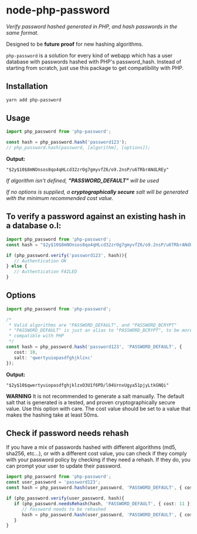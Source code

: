 # node-php-password

*Verify password hashed generated in PHP, and hash passwords in the same format.*

Designed to be **future proof** for new hashing algorithms.

`php-password` is a solution for every kind of webapp which has a user database with passwords hashed with PHP's password_hash. Instead of starting from scratch, just use this package to get compatibility with PHP.

## Installation

```bash
yarn add php-password
```

## Usage

```TypeScript
import php_password from 'php-password';

const hash = php_password.hash('password123');
// php_password.hash(password, [algorithm], [options]);
```

**Output:**

```text
"$2y$10$8mNOnsos8qo4qHLcd32zrOg7gmyvfZ6/o9.2nsP/u6TRbrANdLREy"
```

*If algorithm isn't defined, **"PASSWORD_DEFAULT"** will be used*

*If no options is supplied, a **cryptographically secure** salt will be generated with the minimum recommended cost value.*

## To verify a password against an existing hash in a database o.l:

```TypeScript
import php_password from 'php-password';
const hash = "$2y$10$8mNOnsos8qo4qHLcd32zrOg7gmyvfZ6/o9.2nsP/u6TRbrANdLREy";

if (php_password.verify('password123', hash)){
   // Authentication OK
} else {
   // Authentication FAILED
}
```

## Options

```TypeScript
import php_password from 'php-password';

/*
 * Valid algorithms are "PASSWORD_DEFAULT", and "PASSWORD_BCRYPT"
 * "PASSWORD_DEFAULT" is just an alias to "PASSWORD_BCRYPT", to be more
 * compatible with PHP
 */
const hash = php_password.hash('password123', 'PASSWORD_DEFAULT', {
   cost: 10,
   salt: 'qwertyuiopasdfghjklzxc'
});
```

**Output:**

```text
"$2y$10$qwertyuiopasdfghjklzxO3U1f6PD/l04UrnxUgya51pjyLtkGNQi"
```

**WARNING** It is not recommended to generate a salt manually. The default salt that is generated is a tested, and proven cryptographically secure value. Use this option with care.
The cost value should be set to a value that makes the hashing take at least 50ms.

## Check if password needs rehash

If you have a mix of passwords hashed with different algorithms (md5, sha256, etc...), or with a different cost value, you can check if they comply with your password policy by checking if they need a rehash. If they do, you can prompt your user to update their password.

```TypeScript
import php_password from 'php-password';
const user_password = 'password123';
const hash = php_password.hash(user_password, 'PASSWORD_DEFAULT', { cost: 10 });

if (php_password.verify(user_password, hash){
   if (php_password.needsRehash(hash, 'PASSWORD_DEFAULT', { cost: 11 }) {
      // Password needs to be rehashed
      hash = php_password.hash(user_password, 'PASSWORD_DEFAULT', { cost: 11 });
   }
}
```
